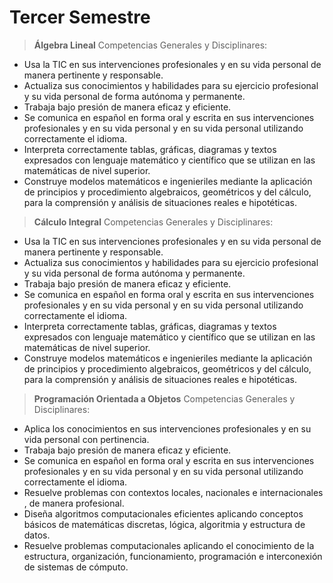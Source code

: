 





# **Tercer Semestre**

> **Álgebra Lineal**
Competencias Generales y Disciplinares:

 - Usa la TIC en sus intervenciones profesionales y en su vida personal de manera pertinente y responsable.
 - Actualiza sus conocimientos y habilidades para su ejercicio profesional y su vida personal de forma autónoma y permanente.
 - Trabaja bajo presión de manera eficaz y eficiente.
 - Se comunica en español en forma oral y escrita en sus intervenciones profesionales y en su vida personal y en su vida personal utilizando correctamente el idioma.
 - Interpreta correctamente tablas, gráficas, diagramas y textos expresados con lenguaje matemático y científico que se utilizan en las matemáticas de nivel superior.
 - Construye modelos matemáticos e ingenieriles mediante la aplicación de principios y procedimiento algebraicos, geométricos y del cálculo, para la comprensión y análisis de situaciones reales e hipotéticas.

> **Cálculo Integral**
Competencias Generales y Disciplinares:

 - Usa la TIC en sus intervenciones profesionales y en su vida personal de manera pertinente y responsable.
 - Actualiza sus conocimientos y habilidades para su ejercicio profesional y su vida personal de forma autónoma y permanente.
 - Trabaja bajo presión de manera eficaz y eficiente.
 - Se comunica en español en forma oral y escrita en sus intervenciones profesionales y en su vida personal y en su vida personal utilizando correctamente el idioma.
 - Interpreta correctamente tablas, gráficas, diagramas y textos expresados con lenguaje matemático y científico que se utilizan en las matemáticas de nivel superior.
 - Construye modelos matemáticos e ingenieriles mediante la aplicación de principios y procedimiento algebraicos, geométricos y del cálculo, para la comprensión y análisis de situaciones reales e hipotéticas.

> **Programación Orientada a Objetos**
Competencias Generales y Disciplinares:

 - Aplica los conocimientos en sus intervenciones profesionales y en su vida personal con pertinencia.
 - Trabaja bajo presión de manera eficaz y eficiente.
 - Se comunica en español en forma oral y escrita en sus intervenciones profesionales y en su vida personal y en su vida personal utilizando correctamente el idioma.
 - Resuelve problemas con contextos locales, nacionales e internacionales , de manera profesional.
 - Diseña algoritmos computacionales eficientes aplicando conceptos básicos de matemáticas discretas, lógica, algoritmia y estructura de datos.
 - Resuelve problemas computacionales aplicando el conocimiento de la estructura, organización, funcionamiento, programación e interconexión de sistemas de cómputo.
